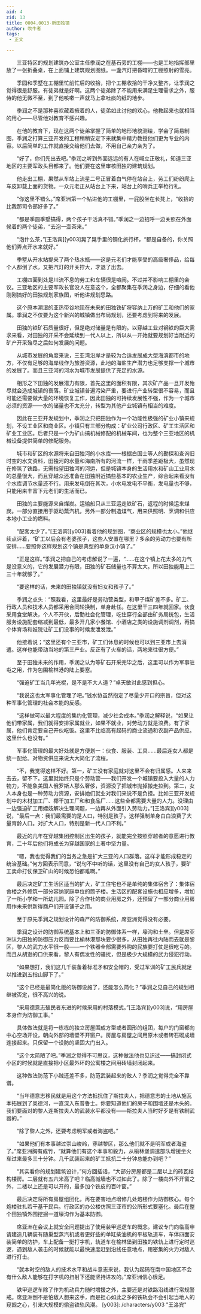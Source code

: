 ```yaml
---
aid: 4
zid: 13
title: 0004.0013-新田独镇
author: 吹牛者
tags: 
 - 正文

---
```




　　三亚特区的规划建筑办公室主任季润之在基石旁的工棚——也是工地指挥部里放了一张折叠桌，在上面铺上建筑规划图纸。一盏汽灯把昏暗的工棚照射的雪亮。

　　季园和季墅在工棚里忙前忙后的收拾，把个工棚收拾的干净又整齐，让季润之觉得很是舒服。有徒弟就是好啊。这两个徒弟除了不能用来满足生理需求之外，服侍的他无微不至，到了他咳嗽一声就马上拿吐痰的纸的地步。

　　季润之不是那种喜欢藏着掖着的人，徒弟如此讨他的欢心，他教起来也就相当的用心——尽管他对教育不感兴趣。

　　在他的教育下，现在这两个徒弟掌握了简单的地形地貌测绘，学会了简易制图，季润之打算三亚开发的工程稍稍安定下来就集中精力教授他们更为专业的内容。以后简单的工作就直接交给他们去做，不用自己亲力亲为了。

　　“好了，你们先出去吧。”季润之听到外面远远的有人在喊立正敬礼，知道三亚地区的主要军政头目都来了。他们要在这里审核田独的建筑规划。

　　他走出工棚，果然从车站上流星二号正冒着白气停在站台上，劳工们纷纷爬上车皮卸载上面的货物。一众元老正从站台上下来，站台上的哨兵正举枪行礼。

　　“你这里不错么。”席亚洲第一个钻进他的工棚里，一屁股坐在长凳上，“收拾的比我那司令部好多了。”

　　“都是季圆季墅搞得，两个孩子干活真不错。”季润之一边招呼一边关照在外面候着的两个徒弟，“去泡一壶茶来。”

　　“泡什么茶，”[王洛宾][y003]晃了晃手里的钢化旅行杯，“都是自备的，你关照他们弄点开水来就好。”

　　季墅从开水站提来了两个热水瓶——这是元老们才能享受的高级奢侈品，给每个人都倒了水，又把汽灯的开关拧大，才退了出去。

　　工棚四面到处是川流不息的劳工和车辆很是喧闹。不过并不影响工棚里的会议。三亚地区的主要军政长官没人在意这个，全都聚集在季润之身边，仔细的看他刚刚搞好的田独规划家族图，听他讲规划思路。

　　这个原本潮湿的亚热带谷地现在未来的田独铁矿将容纳上万的矿工和他们的家属。季润之不仅要为这个新兴的城镇做出布局规划，还要考虑到将来的发展。

　　田独的铁矿石质量很好，但是绝对储量是有限的。以穿越工业对钢铁的巨大需求来看，对田独的开采不会延续到一代人以上，所以从一开始就要规划好当附近的矿产开采殆尽之后如何发展的问题。

　　从城市发展的角度来说，三亚湾沿岸才是较为合适发展成大型海滨都市的地方，不仅有足够的海岸线作为旅游资源，此地的海盐生产潜力也足够支撑一个城市的发展了。而且三亚河的河水为城市发展提供了充足的水源。

　　相形之下田独的发展潜力有限，首先这里的面积有限，其次矿产品一旦开发殆尽就会造成城镇的衰落。矿业城镇普遍污染严重，要进行产业转型很不容易，而且可能还需要做大量的环境恢复工作，因此田独的可持续发展性不强，作为一个城市必须的资源——水的储量也不太充分，转型为其他产业城镇有相当的难度。

　　因此在三亚开发规划中，季润之只把田独作为一个功能性极强的矿业小镇来规划，不设工业区和商业区。小镇只有三部分构成：矿业公司行政区、矿工生活区和矿业工业区。后者只是一个为矿山搞机械修配的机械车间，也为整个三亚地区的机械设备提供简单的修配服务。

　　城市和矿区的水源将来自田独河的小水库——根据白国士等人的勘探和查询旧时空的水文资料，田独河的水量和海南所有的河流一样，干雨季差距极大，虽然现在修筑了铁路，无需指望田独河的河运，但是城镇本身的生活用水和矿山工业用水的总量很大，而且穿越众还准备在田独附近搞些基本的农业生产，综合起来看没有个水库调节水量还不行。用来发电倒在其次，小水电发电不平衡，发电量也不够，只能用来丰富下元老们的生活而已。

　　田独的主要能源来自煤炭。运输船只从三亚运走铁矿石，返程的时候运来煤炭。一部分直接用于驱动蒸汽机，另外一部分制造煤气，用来供照明、烹调和供应本地小工业的燃料。

　　“配套太少了。”[王洛宾][y003]看着他的规划图，“商业区的规模也太小。”他继续点评着，“矿工以后会有老婆孩子，这些人安置在哪里？多余的劳动力也要有所安排……要照你这样规划这个镇是典型的单身汉小镇了。”

　　“正是这样。”季润之把自己的考虑解说了一遍，“……在这个镇上花太多的力气是没意义的，它的发展潜力有限，田独的矿石储量也不算太大。所以田独能用上二三十年就够了。”

　　“要这样的话，未来的田独镇就没有妇女和孩子了。”

　　季润之点头：“照我看，这里最好是劳动营类型，和甲子煤矿差不多。矿工、行政人员和技术人员都采用合同轮换制，单身赴任。在这里干三四年就回家。伙食采用食堂解决，个人不开伙，后勤社会化管理，吃住穿行全部由矿务局统包，生活服务设施配套缩减到最低，最多开几家小餐馆、小酒店之类的设施调剂调剂，再搞个体育场和妓院让矿工们没事的时候发泄发泄。”

　　他接着说；“这里还有个三亚市，矿工们休息的时候也可以到三亚市上去消遣。这样也能带动当地的第三产业。反正有了火车的话，两地来往很方便。”

　　至于田独未来的作用，季润之认为等矿石开采完毕之后，这里可以作为军事驻屯之用，作为包围榆林港的陆上要塞。

　　“强迫矿工当几年光棍，是不是不大人道？”卓天敏对此感到担心。

　　“我说这也太军事化管理了吧。”钱水协虽然抱定了尽量少开口的宗旨，但对这种军事化管理的社会本能的反感。

　　“这样做可以最大程度的集约化管理，减少社会成本。”季润之解释说，“如果让他们带家属，我们就得安排家属就业，如果不就业，对劳动力就是浪费。有了家属，他们肯定要自己开伙吃饭。这里不比临高有起码的商业流通和农副产品供应。这里什么也没有。”

　　军事化管理的最大好处就是方便划一：伙食、服装、工具……最后连女人都是统一配给。对物资供应来说大大简化了流程。

　　“不，我觉得这样不好。第一，矿工没有家庭就对这里不会有归属感。人来来去去，留不下。这里就始终只是个劳动营——我们开发一个城镇要投入大量的人力物力，不能象美国人俄罗斯人那么奢侈，资源没了把城市抛掉搬走拉到。第二，女人本身也是一种劳动力资源，安排她们就业对我们来说不是负担。比如三亚开发规划中的木材加工厂、椰干加工厂和和食品厂……这些全都需要大量的人力。没理由一边强迫矿工用嫖妓解决生理问题，一边再从外面引入劳动力。”[王洛宾][y003]说，“最后一点：我们最需要的是人口，特别是孩子。这样强制单身白白浪费了大量育龄人口。对扩大人口，特别是新一代人口不利。”

　　最近的几年在穿越集团控制区出生的孩子，就能完全按照穿越者的意愿进行教育，二十年后他们将成长为穿越国家的土著中坚力量。

　　“嗯，我也觉得我们的当务之急是扩大三亚的人口群落。这样才能形成稳定的统治基础。”何方回表示同意，“说句不中听的话，这里没有自己的女人孩子，要矿工卖命打仗保卫矿山的时候恐怕都难啊。”

　　最后决定矿工生活区适当的扩大，矿工住宅也不是单纯的集体宿舍了：集体宿舍楼之外修筑一部分容纳家庭单位的筒子楼。生活区的配套设施也相应增多，增加了一所小学和一所幼儿园。除了合作社的商业用房之外，还预留了一部分商业用房用作未来供新得商户们开设铺子之用。

　　至于原先季润之规划设计的森严的防御系统，席亚洲觉得没有必要。

　　季润之设计的防御系统基本上和三亚的防御体系一样，壕沟和土垒。但是席亚洲认为田独的防御压力反而要比榆林港那块要少很多，从田独再往内陆而去就是黎区，黎人的武力水平很一般——一个铁器全部需要外购的民族要打仗是很吃亏的。而且从胡逊的口供来看，黎人有偶发性的骚扰，但是极少大规模的武力侵犯行动。

　　“如果想打，我们这几千装备着标准矛和安全帽的，受过军训的矿工民兵就足以推进到五指山脚下了。”

　　“这个已经是最简化版的防御设施了，还能怎么简化？”季润之见自己的规划相继被否定，很不高兴的说。

　　“采用德意志殖民者东进的时候采用的村落模式。”[王洛宾][y003]说，“用房屋本身作为防御工事。”

　　具体做法就是将一栋栋的独立房屋围成方型或者圆形的组团，每户的门窗都向中心空场开设，朝向外部的墙壁不开窗户。房屋与房屋之间用原木或者砖石砌成墙连接起来。只保留一个设防的坚固大门出入。

　　“这个太简陋了吧。”季润之觉得不可思议，这种做法他也见识过——搞封闭式小区的时候就是直接把小区最外环的公寓楼之间用砖墙封闭起来。

　　这种做法防范下小贼还差不多，防范武装起来的敌人？季润之觉得完全不靠谱。

　　“当年德意志移民就是用这个方法抵抗住了斯拉夫人，把德意志的土地从施瓦本拓展到了奥德河，一直深入东普鲁士。你要知道他们的房子和围墙还是木头的。我们要面对的黎人连斯拉夫人的武装水平都没有——斯拉夫人当时好歹是有铁制武器的。”

　　“除了黎人之外，还要考虑明军或者海盗吧。”

　　“如果他们有本事越过崇山峻岭，穿越黎区，那么他们就不是明军或者海盗了。”席亚洲胸有成竹，“就算他们有这个本事和毅力，从榆林堡调遣部队增援坐火车过来最多三十分钟。几千武装起来的矿工抵抗二十分钟总能办到吧？”

　　“其实看你的规划建筑设计，”何方回插话，“大部分房屋都是二层以上的砖瓦结构楼房。二层就有五六米高了吧？临高城墙也不过如此了。除了一楼向外不开窗之外，二楼以上还是可以开的，最多加个铁皮的百叶窗。”

　　最后决定将所有房屋组团化，再在要害地点增修几处炮楼作为防御核心。每个炮楼驻扎若干基干民兵。行政区的办公楼仿照三亚市的公所形式要塞化。最后在整个田独镇外围挖掘一道壕沟作为基本防御。

　　席亚洲在会议上就安全问题提出了使用装甲巡逻车的概念。建议专门向临高申请建造几辆装有随巢型蒸汽机或者更好些的单缸柴油机的平板轨道车，车体四面安装简单的防护，车上配备一挺打字机，轨道车在榆林堡到田独的铁轨上进行定时巡逻，遇到敌人袭击的时候就能以最快速度赶到沿线任意地点，用密集的火力对敌人进行打击。

　　“就本时空的敌人的技术水平和战斗意志来说，我认为起码在南中国地区不会有什么敌人能够在打字机的扫射下还能坚持进攻的。”席亚洲信心很足。

　　铁甲巡逻车除了作为机动兵力随时增援之外，主要还是对铁路沿线进行常规警戒。席亚洲倒不是怕敌人想来这手，而是担心如此之多的铁轨会不会引起当地人的窥觊之心，引来大规模的偷盗铁轨风潮。
[y003]: /characters/y003 "王洛宾"


